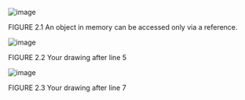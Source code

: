 ![image](https://github.com/zero14c/OCP-Notes/assets/8685950/0a103160-c369-446e-a1ca-52773972b2da)

FIGURE 2.1 An object in memory can be accessed only via a reference.

![image](https://github.com/zero14c/OCP-Notes/assets/8685950/5363f59d-3134-400b-9f11-4605257c4ce2)

FIGURE 2.2 Your drawing after line 5

![image](https://github.com/zero14c/OCP-Notes/assets/8685950/d948777e-2003-4721-989d-ccf7b83ada34)

FIGURE 2.3 Your drawing after line 7
